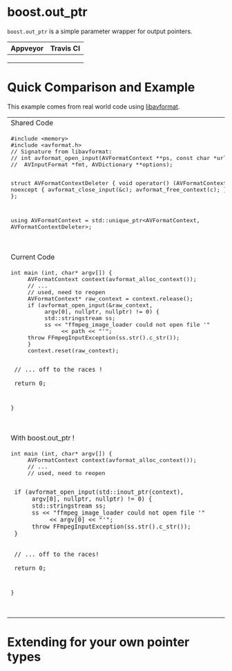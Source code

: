 # boost.out_ptr

`boost.out_ptr` is a simple parameter wrapper for output pointers.

| Appveyor | Travis CI |
| -------- | --------- |
|          |           |
|          |           |
|          |           |

# Quick Comparison and Example

This example comes from real world code using [libavformat](http://git.videolan.org/?p=ffmpeg.git;a=blob;f=libavformat/avformat.h;h=fdaffa5bf41b6ed83fa4f7acebcf04ed796296fd;hb=refs/heads/master).

<table>
  <tr>
    <td>Shared Code</td>
  </tr>
  <tr>
    <td><pre lang="cpp">
#include &lt;memory&gt;
#include &lt;avformat.h&gt;
// Signature from libavformat:
// int avformat_open_input(AVFormatContext **ps, const char *url, 
//	AVInputFormat *fmt, AVDictionary **options);

struct AVFormatContextDeleter {
		void operator() (AVFormatContext* c) noexcept {
			avformat_close_input(&c);
			avformat_free_context(c);
		}
};

using AVFormatContext = std::unique_ptr<AVFormatContext, AVFormatContextDeleter>;
    </pre><br></td>
  </tr>
  <tr>
    <td>Current Code</td>
  </tr>
  <tr>
    <td><pre lang="cpp">
int main (int, char* argv[]) {
     AVFormatContext context(avformat_alloc_context());
     // ...
     // used, need to reopen
     AVFormatContext* raw_context = context.release();
     if (avformat_open_input(&raw_context, 
          argv[0], nullptr, nullptr) != 0) {
          std::stringstream ss;
          ss << "ffmpeg_image_loader could not open file '"
               << path << "'";
     throw FFmpegInputException(ss.str().c_str());
     }
     context.reset(raw_context);

     // ... off to the races !

     return 0;
}
    </pre><br></td>
  </tr>
  <tr>
    <td>With boost.out_ptr !</td>
  </tr>
    <td><pre lang="cpp">
int main (int, char* argv[]) {
     AVFormatContext context(avformat_alloc_context());
     // ...
     // used, need to reopen

     if (avformat_open_input(std::inout_ptr(context), 
          argv[0], nullptr, nullptr) != 0) {
          std::stringstream ss;
          ss << "ffmpeg_image_loader could not open file '"
               << argv[0] << "'";
          throw FFmpegInputException(ss.str().c_str());
     }


     // ... off to the races!

     return 0;
}
    </pre><br></td>
  </tr>
</table>


# Extending for your own pointer types
